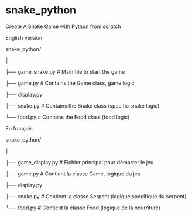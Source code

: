 # snake_python
Create A Snake Game with Python from scratch

English version


snake_python/

│

├── game_snake.py           # Main file to start the game

├── game.py           # Contains the Game class, game logic

├── display.py

├── snake.py          # Contains the Snake class (specific snake logic)

└── food.py           # Contains the Food class (food logic)


En français


snake_python/

│

├── game_display.py           # Fichier principal pour démarrer le jeu

├── game.py           # Contient la classe Game, logique du jeu

├── display.py

├── snake.py          # Contient la classe Serpent (logique spécifique du serpent)

└── food.py           # Contient la classe Food (logique de la nourriture)
